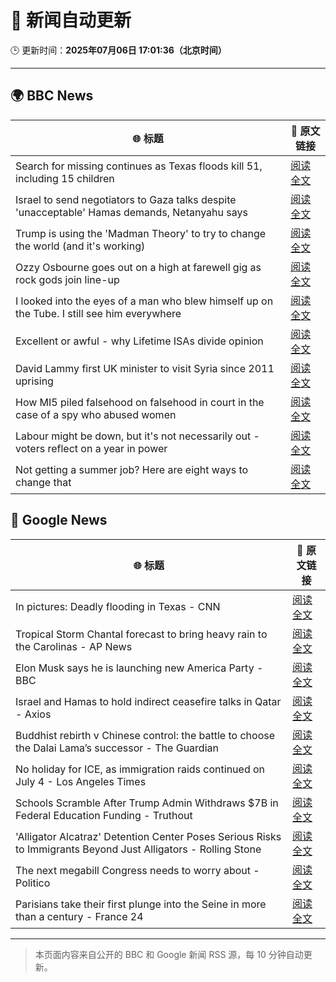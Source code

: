 # 🧠 新闻自动更新

🕒 更新时间：**2025年07月06日 17:01:36（北京时间）**

---

## 🌍 BBC News

| 🌐 标题 | 🔗 原文链接 |
|--------|-------------|
| Search for missing continues as Texas floods kill 51, including 15 children | [阅读全文](https://www.bbc.com/news/articles/cr4w36lnvgyo) |
| Israel to send negotiators to Gaza talks despite 'unacceptable' Hamas demands, Netanyahu says | [阅读全文](https://www.bbc.com/news/articles/c4g8p24zm3vo) |
| Trump is using the 'Madman Theory' to try to change the world (and it's working) | [阅读全文](https://www.bbc.com/news/articles/czxww2kez0go) |
| Ozzy Osbourne goes out on a high at farewell gig as rock gods join line-up | [阅读全文](https://www.bbc.com/news/articles/ckg565mk8jxo) |
| I looked into the eyes of a man who blew himself up on the Tube. I still see him everywhere | [阅读全文](https://www.bbc.com/news/articles/cedgvg3elx2o) |
| Excellent or awful - why Lifetime ISAs divide opinion | [阅读全文](https://www.bbc.com/news/articles/cy0w8x2zxzko) |
| David Lammy first UK minister to visit Syria since 2011 uprising | [阅读全文](https://www.bbc.com/news/articles/c0rvpz1kjkpo) |
| How MI5 piled falsehood on falsehood in court in the case of a spy who abused women | [阅读全文](https://www.bbc.com/news/articles/c3w4nwdwywno) |
| Labour might be down, but it's not necessarily out - voters reflect on a year in power | [阅读全文](https://www.bbc.com/news/articles/cvg8vjm4ee1o) |
| Not getting a summer job? Here are eight ways to change that | [阅读全文](https://www.bbc.com/news/articles/crl0j9jkez1o) |

## 📰 Google News

| 🌐 标题 | 🔗 原文链接 |
|--------|-------------|
| In pictures: Deadly flooding in Texas - CNN | [阅读全文](https://news.google.com/rss/articles/CBMicEFVX3lxTE82SlE4OTZwYVhfSVRLaWtEczl0aUVJYUljVUVpa29ZNXYwdnpoUXlMa09qb1dDRkd6Vi1RXzc5WFM4Q3NyV1YyU1hMSFgxZTlFbU1ramZ1Wmo4eHBMLVVTdDFhbGh6RUFOcGdNM0RLWTY?oc=5) |
| Tropical Storm Chantal forecast to bring heavy rain to the Carolinas - AP News | [阅读全文](https://news.google.com/rss/articles/CBMipgFBVV95cUxQNDBrUGRROXVPMW8yLU5GbUExLVJCRU9hSmRuNU9jV1V1Q0Q1VWhldmJkVGxLUTZoLTdvRHN5VmplaFJPWlFuUFZjSTNxTmRIdFVqRTA3SU4wOFNLRjJzbUZqNVN2TnhpVlYzNTNuV3lxUVd2NmNOZWhYQWhkcjhfbllJNVR6TWYwbGNTYTB1RlhUT3FzV01HWFY1Uk9lQkt6TW5aU1JB?oc=5) |
| Elon Musk says he is launching new America Party - BBC | [阅读全文](https://news.google.com/rss/articles/CBMiWkFVX3lxTFBHa0toaExoWXpFZmE2UG5EWVFRaEJTdmhtSlV0S1pzSnhld0k4bloxdnVYZ2lDSWdyWjRQNHNaOTFpUUY5eXZfNVVMQXBMODZPQUVwenBWUHRvZ9IBX0FVX3lxTFBfVGlLY3g4SF9MaHhwcHpvOGwzNm1RLXd5ZnpNS2liaDNtWUJ5QTlTRzdfVlBydTR2ZUg4b0tha2R4WWhMRV9pdmVRdFlmQS00VFBpTlYweVpDSWxLdS1Z?oc=5) |
| Israel and Hamas to hold indirect ceasefire talks in Qatar - Axios | [阅读全文](https://news.google.com/rss/articles/CBMidkFVX3lxTE1pOXh5dnB5Z3lpcFY5Vll3N1BGZ0xBOXZUMGgxcnFLVHE4MF9KOVZXeTZHTDlIVTU1cVpPTmV1OUdZZ2FOWnkwSmNHeVpBVUlIVkZTSFlwQWk4OV9tQjNxbkZ1ZHlsai1qQWxaMkIzaDZnalRtQmc?oc=5) |
| Buddhist rebirth v Chinese control: the battle to choose the Dalai Lama’s successor - The Guardian | [阅读全文](https://news.google.com/rss/articles/CBMixgFBVV95cUxOZU41dnVGSVJuX1dCVnNHNmdxaHdjRkRLUkxnRU0tTmJkN2FqdDRucU53OVZKa01waV9uS3ZrMzk1U2l2VVQtdWdodFhUYzI4eGJBSWtTcnlzRmJkTG9lZ3JaMl92Y0NLR0R0Tjh1TXJGclBMRjZ0RnJpVFFJNDVXdm9sRjFQbTByNVc0M2VmYjlkcXJHSkZDLWdzZVBhR3BkNWZWLVNDQklack0xYzk2d2N5cjBTVWxnNVEwNWZ2ZThPS1Q4VGc?oc=5) |
| No holiday for ICE, as immigration raids continued on July 4 - Los Angeles Times | [阅读全文](https://news.google.com/rss/articles/CBMirAFBVV95cUxOS1JyQkxqUUF5Rlh6X0M0SHNaVHI4a3lqNjFNS0xiM3BXWGNyaS1ZaEhDX0tfX0s0SUtEOEMzWC1NNkplOGdJTndRU1dFTWdRZWFVbnNiNDRXLWRDSTYxa3NMWmNYRGNwUXM4MENNam45TGF1RXNWbnptSm1CTmlNMHVybU41bmdDM2I5aXhLV2NXOWE3WGs2ZmZRUjBjaWxfcF8zcTNldERieEtx?oc=5) |
| Schools Scramble After Trump Admin Withdraws $7B in Federal Education Funding - Truthout | [阅读全文](https://news.google.com/rss/articles/CBMiqwFBVV95cUxOT3ZscUdvWDFRQlFYWm94b0tLV29HNGNJU2RjcHJMdzRVeEx3RjZWLTBHQXlWaVd3Q05Yc243TEJJOS1fVks0dGp1bjlxSFdDWV9Db1B5c09fRExSMTZMbTdBbUM3ZGl2Ymx5RmVtNzlnWGtwQVFJWE1VQ1RFMUNjaE5IV09OQWowazVBVVZKbVF5ekw5akw1UzZ1MnZlVG5Yb25nRG9iSzlQX3M?oc=5) |
| 'Alligator Alcatraz' Detention Center Poses Serious Risks to Immigrants Beyond Just Alligators - Rolling Stone | [阅读全文](https://news.google.com/rss/articles/CBMiuAFBVV95cUxOWjZ3aHFvcmptb0d5SmZIbmtHbmlEZjVUbElGQW1MSzRCYWcyUF9PYUZkRXJjRl9wUjFmY3dHUzk5b2stLXhaWU1BcTdzckVHczdoek9neVFOMzdUZnVtak5INlFpSWNtYktJQnFDdGZJQmhNa0UyaTMxOHFTMXBzQjFrajdtT1lLU25KbmRNMzVGNElKN2VaNEFndUhLTVVVYmJTa2hlMUdXLW1LNjhzN1NpTzhkZWQw?oc=5) |
| The next megabill Congress needs to worry about - Politico | [阅读全文](https://news.google.com/rss/articles/CBMikAFBVV95cUxPNVkyTzg0U0F2RzkyWHV4R3ItVlNHQTlGcUtuak1neFNUMGZZQ2RHM3kzcmZEckVFZDkwa2wwWXNDZUV4ZjhhUFVYb0htRHlXamh6ZVM4VXBfX0haeFh0R2pkVzRXN0VTX3haVzRIOVd4MVppYk5fQjRlSE1OdUdCelItUVRrQnlGQjZVRFhmYmI?oc=5) |
| Parisians take their first plunge into the Seine in more than a century - France 24 | [阅读全文](https://news.google.com/rss/articles/CBMiogFBVV95cUxQX0dtQWR6NFZTTGdHeFZlVEJZVnF1cDdhaGM5OVNLdGFaSlhuMlAxTndsMXlSNmtHbjdSMzJzdWNPZ0FPTlB4a21wbHo1cG5HeHdaamltSGZvSkU1Z2h3V3ZXY3JYSzJUV1FiTGRZN2t4MWpiSnhONjRZV3F4Ynl5dmJDRlNfSzRmRldfaU4tSENxYjlLTWRDaG9EazJGbWxhY1E?oc=5) |

---
> 本页面内容来自公开的 BBC 和 Google 新闻 RSS 源，每 10 分钟自动更新。
